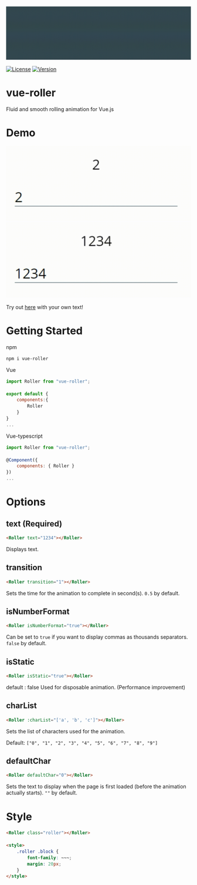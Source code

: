 ![Animated logo](https://github.com/andy-0414/vue-roller/blob/master/img/vue-roller.webp?raw=true)

[![License](https://img.shields.io/npm/l/vue-roller.svg?sanitize=true)](https://www.npmjs.com/package/vue-roller)
[![Version](https://img.shields.io/npm/v/vue-roller.svg?sanitize=true)](https://www.npmjs.com/package/vue-roller)

# vue-roller

Fluid and smooth rolling animation for Vue.js

# Demo

![Animated Demo](https://github.com/andy-0414/vue-roller/blob/master/img/example1.webp?raw=true)
![Animated Demo](https://github.com/andy-0414/vue-roller/blob/master/img/example2.webp?raw=true)

Try out [here](http://andy-0414.github.io/vue-roller) with your own text!

# Getting Started

npm

```sh
npm i vue-roller
```

Vue

```js
import Roller from "vue-roller";

export default {
    components:{
        Roller
    }
}
...
```

Vue-typescript

```js
import Roller from "vue-roller";

@Component({
	components: { Roller }
})
...
```

# Options

## text (Required)

```html
<Roller text="1234"></Roller>
```

Displays text.

## transition

```html
<Roller transition="1"></Roller>
```

Sets the time for the animation to complete in second(s). `0.5` by default.

## isNumberFormat

```html
<Roller isNumberFormat="true"></Roller>
```

Can be set to `true` if you want to display commas as thousands separators. `false` by default.

## isStatic

```html
<Roller isStatic="true"></Roller>
```

default : false
Used for disposable animation. (Performance improvement)

## charList

```html
<Roller :charList="['a', 'b', 'c']"></Roller>
```

Sets the list of characters used for the animation.

Default: `["0", "1", "2", "3", "4", "5", "6", "7", "8", "9"]`

## defaultChar

```html
<Roller defaultChar="0"></Roller>
```

Sets the text to display when the page is first loaded (before the animation actually starts). `""` by default.

# Style

```html
<Roller class="roller"></Roller>

<style>
	.roller .block {
		font-family: ~~~;
		margin: 20px;
	}
</style>
```
